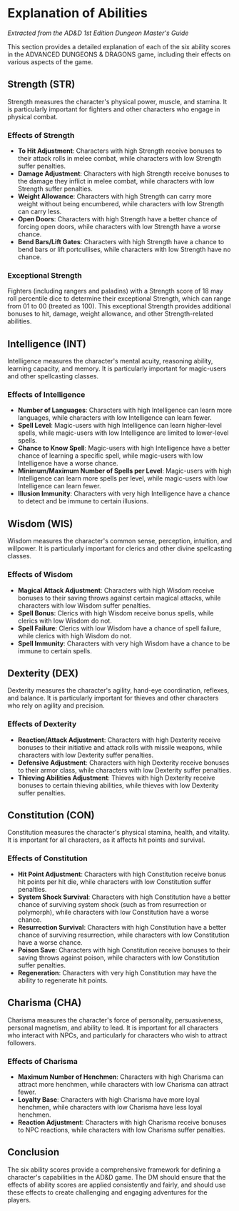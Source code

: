 # Explanation of Abilities

*Extracted from the AD&D 1st Edition Dungeon Master's Guide*

This section provides a detailed explanation of each of the six ability scores in the ADVANCED DUNGEONS & DRAGONS game, including their effects on various aspects of the game.

## Strength (STR)

Strength measures the character's physical power, muscle, and stamina. It is particularly important for fighters and other characters who engage in physical combat.

### Effects of Strength

- **To Hit Adjustment**: Characters with high Strength receive bonuses to their attack rolls in melee combat, while characters with low Strength suffer penalties.
- **Damage Adjustment**: Characters with high Strength receive bonuses to the damage they inflict in melee combat, while characters with low Strength suffer penalties.
- **Weight Allowance**: Characters with high Strength can carry more weight without being encumbered, while characters with low Strength can carry less.
- **Open Doors**: Characters with high Strength have a better chance of forcing open doors, while characters with low Strength have a worse chance.
- **Bend Bars/Lift Gates**: Characters with high Strength have a chance to bend bars or lift portcullises, while characters with low Strength have no chance.

### Exceptional Strength

Fighters (including rangers and paladins) with a Strength score of 18 may roll percentile dice to determine their exceptional Strength, which can range from 01 to 00 (treated as 100). This exceptional Strength provides additional bonuses to hit, damage, weight allowance, and other Strength-related abilities.

## Intelligence (INT)

Intelligence measures the character's mental acuity, reasoning ability, learning capacity, and memory. It is particularly important for magic-users and other spellcasting classes.

### Effects of Intelligence

- **Number of Languages**: Characters with high Intelligence can learn more languages, while characters with low Intelligence can learn fewer.
- **Spell Level**: Magic-users with high Intelligence can learn higher-level spells, while magic-users with low Intelligence are limited to lower-level spells.
- **Chance to Know Spell**: Magic-users with high Intelligence have a better chance of learning a specific spell, while magic-users with low Intelligence have a worse chance.
- **Minimum/Maximum Number of Spells per Level**: Magic-users with high Intelligence can learn more spells per level, while magic-users with low Intelligence can learn fewer.
- **Illusion Immunity**: Characters with very high Intelligence have a chance to detect and be immune to certain illusions.

## Wisdom (WIS)

Wisdom measures the character's common sense, perception, intuition, and willpower. It is particularly important for clerics and other divine spellcasting classes.

### Effects of Wisdom

- **Magical Attack Adjustment**: Characters with high Wisdom receive bonuses to their saving throws against certain magical attacks, while characters with low Wisdom suffer penalties.
- **Spell Bonus**: Clerics with high Wisdom receive bonus spells, while clerics with low Wisdom do not.
- **Spell Failure**: Clerics with low Wisdom have a chance of spell failure, while clerics with high Wisdom do not.
- **Spell Immunity**: Characters with very high Wisdom have a chance to be immune to certain spells.

## Dexterity (DEX)

Dexterity measures the character's agility, hand-eye coordination, reflexes, and balance. It is particularly important for thieves and other characters who rely on agility and precision.

### Effects of Dexterity

- **Reaction/Attack Adjustment**: Characters with high Dexterity receive bonuses to their initiative and attack rolls with missile weapons, while characters with low Dexterity suffer penalties.
- **Defensive Adjustment**: Characters with high Dexterity receive bonuses to their armor class, while characters with low Dexterity suffer penalties.
- **Thieving Abilities Adjustment**: Thieves with high Dexterity receive bonuses to certain thieving abilities, while thieves with low Dexterity suffer penalties.

## Constitution (CON)

Constitution measures the character's physical stamina, health, and vitality. It is important for all characters, as it affects hit points and survival.

### Effects of Constitution

- **Hit Point Adjustment**: Characters with high Constitution receive bonus hit points per hit die, while characters with low Constitution suffer penalties.
- **System Shock Survival**: Characters with high Constitution have a better chance of surviving system shock (such as from resurrection or polymorph), while characters with low Constitution have a worse chance.
- **Resurrection Survival**: Characters with high Constitution have a better chance of surviving resurrection, while characters with low Constitution have a worse chance.
- **Poison Save**: Characters with high Constitution receive bonuses to their saving throws against poison, while characters with low Constitution suffer penalties.
- **Regeneration**: Characters with very high Constitution may have the ability to regenerate hit points.

## Charisma (CHA)

Charisma measures the character's force of personality, persuasiveness, personal magnetism, and ability to lead. It is important for all characters who interact with NPCs, and particularly for characters who wish to attract followers.

### Effects of Charisma

- **Maximum Number of Henchmen**: Characters with high Charisma can attract more henchmen, while characters with low Charisma can attract fewer.
- **Loyalty Base**: Characters with high Charisma have more loyal henchmen, while characters with low Charisma have less loyal henchmen.
- **Reaction Adjustment**: Characters with high Charisma receive bonuses to NPC reactions, while characters with low Charisma suffer penalties.

## Conclusion

The six ability scores provide a comprehensive framework for defining a character's capabilities in the AD&D game. The DM should ensure that the effects of ability scores are applied consistently and fairly, and should use these effects to create challenging and engaging adventures for the players.
